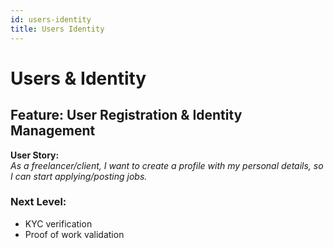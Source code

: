```yaml
---
id: users-identity
title: Users Identity
---
```


# Users & Identity

## Feature: User Registration & Identity Management
**User Story:**  
_As a freelancer/client, I want to create a profile with my personal details, so I can start applying/posting jobs._

### Next Level:
- KYC verification
- Proof of work validation

